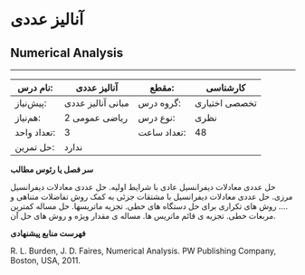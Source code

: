 # آنالیز عددی
## Numerical Analysis
_______________________________________________________________________________
| نام درس:    | آنالیز عددی       | مقطع:       | کارشناسی      |
| ----------- | ----------------- | ----------- | ------------- |
| پیش‌نیاز:   | مبانی آنالیز عددی | گروه درس:   | تخصصی اختیاری |
| هم‌نیاز:    | ریاضی عمومی 2     | نوع درس:    | نظری          |
| تعداد واحد: | 3                 | تعداد ساعت: | 48            |
| حل تمرین:   |  ندارد            |             |               |

**سر فصل یا رئوس مطالب**

حل عددی معادلات دیفرانسیل عادی با شرایط اولیه. حل عددی معادلات دیفرانسیل مرزی. حل عددی معادلات دیفرانسیل با مشتقات جزئی به کمک روش تفاضلات متناهی و …. روش های تکراری برای حل دستگاه های خطی. تجزیه ماتریسها. حل مساله کمترین مربعات خطی. تجزیه ی قائم ماتریس ها. مساله ی مقدار ویژه و روش های حل آن.

**فهرست منابع پیشنهادی**

R. L. Burden, J. D. Faires, Numerical Analysis. PW Publishing Company, Boston, USA, 2011.

